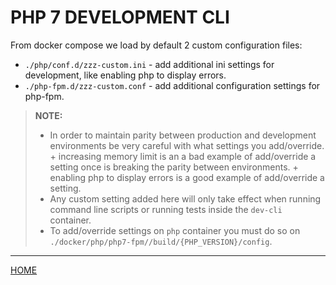 # PHP 7 DEVELOPMENT CLI

From docker compose we load by default 2 custom configuration files:

* `./php/conf.d/zzz-custom.ini` - add additional ini settings for development, like enabling php to display errors.
* `./php-fpm.d/zzz-custom.conf` - add additional configuration settings for php-fpm.

>**NOTE:**
>
> * In order to maintain parity between production and development environments be very careful with what settings you add/override.
>       + increasing memory limit is an a bad example of add/override a setting once is breaking the parity between environments.
>       + enabling php to display errors is a good example of add/override a setting.
> * Any custom setting added here will only take effect when running command line scripts or running tests inside the `dev-cli` container.
> * To add/override settings on `php` container you must do so on `./docker/php/php7-fpm//build/{PHP_VERSION}/config`.


---

[HOME](https://gitlab.com/exadra37-docker/php/docker-stack/blob/master/README.md)
